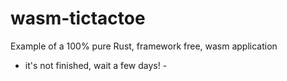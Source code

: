 # wasm-tictactoe
Example of a 100% pure Rust, framework free, wasm application

- it's not finished, wait a few days! -
